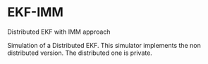 # EKF-IMM
Distributed EKF with IMM approach


Simulation of a Distributed EKF. This simulator implements the non distributed version. The distributed one is private.
